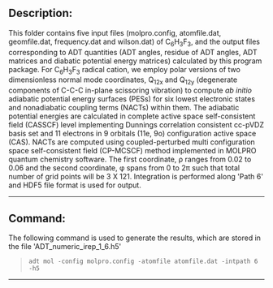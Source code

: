 
## Description:


This folder contains five input files (molpro.config, atomfile.dat, geomfile.dat, frequency.dat and wilson.dat) of 
C<sub>6</sub>H<sub>3</sub>F<sub>3</sub>, and the output files corresponding to ADT quantities (ADT angles, residue of ADT angles, 
ADT matrices and diabatic potential energy matrices) calculated by this program package. For C<sub>6</sub>H<sub>3</sub>F<sub>3</sub> radical 
cation, we employ polar versions of two dimensionless normal mode coordinates, Q<sub>12x</sub> and Q<sub>12y</sub> (degenerate components of 
C-C-C in-plane scissoring vibration) to compute *ab initio* adiabatic potential energy surfaces (PESs) for six lowest electronic states and 
nonadiabatic coupling terms (NACTs) within them. The adiabatic potential energies are calculated in complete active space self-consistent 
field (CASSCF) level implementing Dunnings correlation consistent cc-pVDZ basis set and 11 electrons in 9 orbitals (11e, 9o) configuration 
active space (CAS). NACTs are computed using coupled-perturbed multi configuration space self-consistent field (CP-MCSCF) method implemented 
in MOLPRO quantum chemistry software. The first coordinate, &rho; ranges from 0.02 to 0.06 and the second coordinate, &phi; spans from 0 to 
2&pi; such that total number of grid points will be 3 X 121. Integration is performed along 'Path 6' and HDF5 file format is used for output.

---
## Command:

The following command is used to generate the results, which are stored in the file 'ADT_numeric_irep_1_6.h5'


>`adt mol -config molpro.config -atomfile atomfile.dat -intpath 6 -h5`

---
